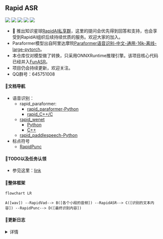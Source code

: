 ## Rapid ASR
<p align="left">
    <a href="https://huggingface.co/spaces/SWHL/RapidASRDemo" target="_blank"><img src="https://img.shields.io/badge/%F0%9F%A4%97-Hugging Face Demo-blue"></a>
    <a href="https://www.modelscope.cn/studios/liekkas/RapidASRDemo/summary" target="_blank"><img src="https://img.shields.io/badge/ModelScope-Demo-blue"></a>
    <a href=""><img src="https://img.shields.io/badge/OS-Linux%2C%20Win%2C%20Mac-pink.svg"></a>
    <a href=""><img src="https://img.shields.io/badge/Python->=3.6,<3.13-aff.svg"></a>
    <a href=""><img src="https://img.shields.io/badge/C++-aff.svg"></a>
</p>

- 🎉 推出知识星球[RapidAI私享群](https://t.zsxq.com/0duLBZczw)，这里的提问会优先得到回答和支持，也会享受到RapidAI组织后续持续优质的服务。欢迎大家的加入。
- Paraformer模型出自阿里达摩院[Paraformer语音识别-中文-通用-16k-离线-large-pytorch](https://www.modelscope.cn/models/damo/speech_paraformer-large_asr_nat-zh-cn-16k-common-vocab8404-pytorch/summary)。
- 本仓库仅对模型做了转换，只采用ONNXRuntime推理引擎。该项目核心代码已经并入[FunASR](https://github.com/alibaba-damo-academy/FunASR)。
- 项目仍会持续更新，欢迎关注。
- QQ群号：645751008

#### 📖文档导航
- 语音识别：
    - rapid_paraformer:
        - [rapid_paraformer-Python](./python/README.md)
        - [rapid_C++/C](./cpp_onnx/readme.md)
    - [rapid_wenet](https://github.com/RapidAI/RapidASR/tree/rapid_wenet)
        - [Python](https://github.com/RapidAI/RapidASR/tree/rapid_wenet/python)
        - [C++](https://github.com/RapidAI/RapidASR/tree/rapid_wenet/cpp)
    - [rapid_paddlespeech-Python](https://github.com/RapidAI/RapidASR/tree/rapid_paddlespeech)
- 标点符号
    - [RapidPunc](https://github.com/RapidAI/RapidPunc)

#### 📆TODO以及任务认领
- 参见这里：[link](https://github.com/RapidAI/RapidASR/issues/15)

#### 🎨整体框架
```mermaid
flowchart LR

A([wav]) --RapidVad--> B([各个小段的音频]) --RapidASR--> C([识别的文本内容]) --RapidPunc--> D([最终识别内容])
```

#### 📣更新日志
<details>
<summary>详情</summary>
- 2023-08-21 v2.0.4 update:
  - 添加whl包支持
  - 更新文档
- 2023-02-25
   - 添加C++版本推理，使用onnxruntime引擎，预/后处理代码来自： [FastASR](https://github.com/chenkui164/FastASR)
- 2023-02-14 v2.0.3 update:
  - 修复librosa读取wav文件错误
  - 修复fbank与torch下fbank提取结果不一致bug
- 2023-02-11 v2.0.2 update:
  - 模型和推理代码解耦（`rapid_paraformer`和`resources`）
  - 支持批量推理（通过`resources/config.yaml`中`batch_size`指定）
  - 增加多种输入方式（`Union[str, np.ndarray, List[str]]`）
- 2023-02-10 v2.0.1 update:
  - 添加对输入音频为噪音或者静音的文件推理结果捕捉。

</details>
